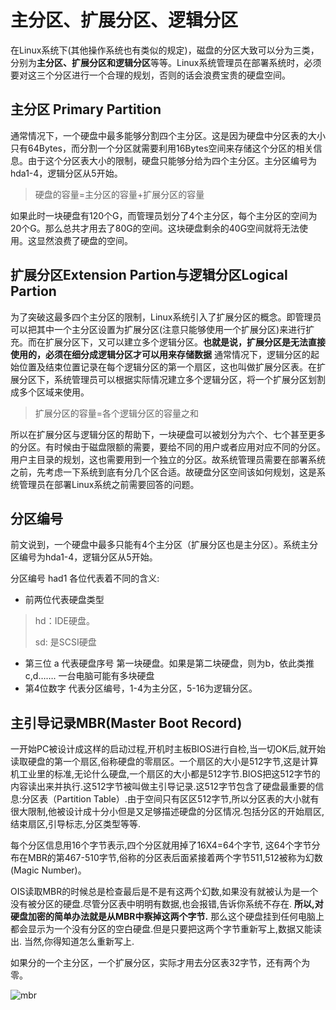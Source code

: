 # 主分区、扩展分区、逻辑分区

在Linux系统下(其他操作系统也有类似的规定)，磁盘的分区大致可以分为三类，分别为**主分区、扩展分区和逻辑分区**等等。Linux系统管理员在部署系统时，必须要对这三个分区进行一个合理的规划，否则的话会浪费宝贵的硬盘空间。

## 主分区 Primary Partition
通常情况下，一个硬盘中最多能够分割四个主分区。这是因为硬盘中分区表的大小只有64Bytes，而分割一个分区就需要利用16Bytes空间来存储这个分区的相关信息。由于这个分区表大小的限制，硬盘只能够分给为四个主分区。主分区编号为hda1-4，逻辑分区从5开始。

> 硬盘的容量=主分区的容量+扩展分区的容量

如果此时一块硬盘有120个G，而管理员划分了4个主分区，每个主分区的空间为20个G。那么总共才用去了80G的空间。这块硬盘剩余的40G空间就将无法使用。这显然浪费了硬盘的空间。

## 扩展分区Extension Partion与逻辑分区Logical Partion
为了突破这最多四个主分区的限制，Linux系统引入了扩展分区的概念。即管理员可以把其中一个主分区设置为扩展分区(注意只能够使用一个扩展分区)来进行扩充。而在扩展分区下，又可以建立多个逻辑分区。**也就是说，扩展分区是无法直接使用的，必须在细分成逻辑分区才可以用来存储数据** 通常情况下，逻辑分区的起始位置及结束位置记录在每个逻辑分区的第一个扇区，这也叫做扩展分区表。在扩展分区下，系统管理员可以根据实际情况建立多个逻辑分区，将一个扩展分区划割成多个区域来使用。

> 扩展分区的容量=各个逻辑分区的容量之和

所以在扩展分区与逻辑分区的帮助下，一块硬盘可以被划分为六个、七个甚至更多的分区。有时候由于磁盘限额的需要，要给不同的用户或者应用对应不同的分区。用户主目录的规划，这也需要用到一个独立的分区。故系统管理员需要在部署系统之前，先考虑一下系统到底有分几个区合适。故硬盘分区空间该如何规划，这是系统管理员在部署Linux系统之前需要回答的问题。

## 分区编号

前文说到，一个硬盘中最多只能有4个主分区（扩展分区也是主分区）。系统主分区编号为hda1-4，逻辑分区从5开始。

分区编号 had1 各位代表着不同的含义:
- 前两位代表硬盘类型
 > hd：IDE硬盘。
 > 
 > sd: 是SCSI硬盘

- 第三位 a 代表硬盘序号 第一块硬盘。如果是第二块硬盘，则为b，依此类推c,d……. 一台电脑可能有多块硬盘
- 第4位数字 代表分区编号，1-4为主分区，5-16为逻辑分区。

## 主引导记录MBR(Master Boot Record)
一开始PC被设计成这样的启动过程,开机时主板BIOS进行自检,当一切OK后,就开始读取硬盘的第一个扇区,俗称硬盘的零扇区。一个扇区的大小是512字节,这是计算机工业里的标准,无论什么硬盘,一个扇区的大小都是512字节.BIOS把这512字节的内容读出来并执行.这512字节被叫做主引导记录.这512字节包含了硬盘最重要的信息:分区表（Partition Table）.由于空间只有区区512字节,所以分区表的大小就有很大限制,他被设计成十分小但是又足够描述硬盘的分区情况.包括分区的开始扇区,结束扇区,引导标志,分区类型等等.

每个分区信息用16个字节表示,四个分区就用掉了16X4=64个字节, 这64个字节分布在MBR的第467-510字节,俗称的分区表后面紧接着两个字节511,512被称为幻数(Magic Number)。

OIS读取MBR的时候总是检查最后是不是有这两个幻数,如果没有就被认为是一个没有被分区的硬盘.尽管分区表中明明有数据,也会报错,告诉你系统不存在. **所以,对硬盘加密的简单办法就是从MBR中察掉这两个字节.** 那么这个硬盘挂到任何电脑上都会显示为一个没有分区的空白硬盘.但是只要把这两个字节重新写上,数据又能读出. 当然,你得知道怎么重新写上.

如果分的一个主分区，一个扩展分区，实际才用去分区表32字节，还有两个为零。

![mbr](http://s5.sinaimg.cn/mw690/001ZSAZWgy71PT7V7bme4&690)
